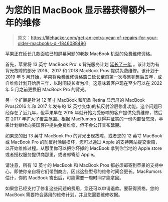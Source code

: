 # 为您的旧 MacBook 显示器获得额外一年的维修

> 原文：<https://lifehacker.com/get-an-extra-year-of-repairs-for-your-older-macbooks-di-1846088496>

苹果正在延长几款面临已知屏幕问题的老款 MacBook 机型的免费维修资格。



首先，苹果将 13 英寸 MacBook Pro' s 背光服务计划 [延长了一年](https://www.macrumors.com/2021/01/17/apple-extends-13-macbook-pro-backlight-program/) 。该计划为有背光故障的部分 2016、2017 和 2018 MacBook Pros 提供免费维修。该计划于 2019 年 5 月开始，苹果将免费维修资格窗口延长至自第一次零售销售后五年，或自维修计划开始后三年，以时间较长者为准。这意味着客户现在至少可以在 2022 年 5 月之前更换旧 MacBook Pro 的背光。

另一个扩展是针对 12 英寸 MacBook 和配备 Retina 显示屏的 MacBook Pros(2016 年和 2017 年发布的 12 英寸变体)的抗反射涂层修复功能。这个问题已经存在了近九年，但苹果早在 2015 年就开始为受影响的客户提供免费维修，然后在 2017 年扩大了覆盖范围。根据 MacRumors 获得并证实的一份内部备忘录，苹果计划继续向美国客户提供免费维修，但不会公开宣布延期。

如果您的旧 13 英寸 MacBook Pro 的背光出现故障，或者您的 12 英寸 MacBook 或 MacBook Pro 的防反射涂层损坏，您可以通过 Apple 的支持网站提交索赔，以开始维修过程。从那里你可以把你坏掉的 MacBook 拿到你当地的 Apple store 或者授权服务提供商那里，或者邮寄给 Apple。

请注意，所有 12 英寸的 MacBook 和 MacBook Pros 都必须邮寄到苹果的支持中心，即使你亲自将它们带到商店，因此这些型号的维修时间会更长。MacRumors 估计，你的 MacBook 寄出后，可能需要一周时间才能拿回。

如果您已经支付了修复这些问题的费用，您还可以申请退款。要获得资格，您的 MacBook 需要符合适用的维修计划，并且您需要维修收据。